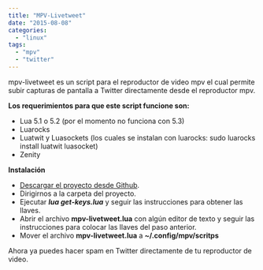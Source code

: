 ```yaml
---
title: "MPV-Livetweet"
date: "2015-08-08"
categories: 
  - "linux"
tags: 
  - "mpv"
  - "twitter"
---
```


mpv-livetweet es un script para el reproductor de video mpv el cual permite subir capturas de pantalla a Twitter directamente desde el reproductor mpv.

**Los requerimientos para que este script funcione son:**

- Lua 5.1 o 5.2 (por el momento no funciona con 5.3)
- Luarocks
- Luatwit y Luasockets (los cuales se instalan con luarocks: sudo luarocks install luatwit luasocket)
- Zenity

**Instalación**

- [Descargar el proyecto desde Github](https://github.com/steinuil/mpv-livetweet).
- Dirigirnos a la carpeta del proyecto.
- Ejecutar **_lua get-keys.lua_** y seguir las instrucciones para obtener las llaves.
- Abrir el archivo **mpv-livetweet.lua** con algún editor de texto y seguir las instrucciones para colocar las llaves del paso anterior.
- Mover el archivo **mpv-livetweet.lua** a **~/.config/mpv/scritps**

Ahora ya puedes hacer spam en Twitter directamente de tu reproductor de video.
